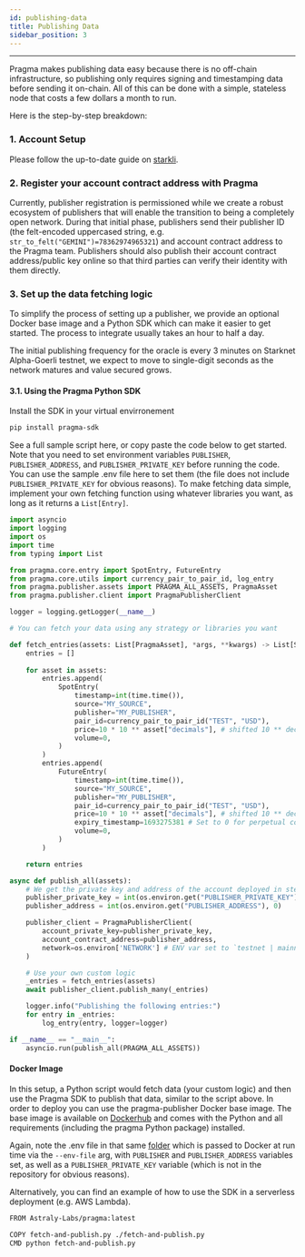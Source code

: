 ```yaml
---
id: publishing-data
title: Publishing Data
sidebar_position: 3
---
```


---

Pragma makes publishing data easy because there is no off-chain infrastructure, so publishing only requires signing and timestamping data before sending it on-chain. All of this can be done with a simple, stateless node that costs a few dollars a month to run.

Here is the step-by-step breakdown:

### 1. Account Setup

Please follow the up-to-date guide on [starkli](https://book.starkli.rs/tutorials/starkli-101#starkli-101).

### 2. Register your account contract address with Pragma

Currently, publisher registration is permissioned while we create a robust ecosystem of publishers that will enable the transition to being a completely open network. During that initial phase, publishers send their publisher ID (the felt-encoded uppercased string, e.g. `str_to_felt("GEMINI")=78362974965321`) and account contract address to the Pragma team. Publishers should also publish their account contract address/public key online so that third parties can verify their identity with them directly.

### 3. Set up the data fetching logic

To simplify the process of setting up a publisher, we provide an optional Docker base image and a Python SDK which can make it easier to get started. The process to integrate usually takes an hour to half a day.

The initial publishing frequency for the oracle is every 3 minutes on Starknet Alpha-Goerli testnet, we expect to move to single-digit seconds as the network matures and value secured grows.

#### 3.1. Using the Pragma Python SDK

Install the SDK in your virtual envirronement

```bash
pip install pragma-sdk
```

See a full sample script here, or copy paste the code below to get started. Note that you need to set environment variables `PUBLISHER`, `PUBLISHER_ADDRESS`, and `PUBLISHER_PRIVATE_KEY` before running the code. You can use the sample .env file here to set them (the file does not include `PUBLISHER_PRIVATE_KEY` for obvious reasons).
To make fetching data simple, implement your own fetching function using whatever libraries you want, as long as it returns a `List[Entry]`.

```python
import asyncio
import logging
import os
import time
from typing import List

from pragma.core.entry import SpotEntry, FutureEntry
from pragma.core.utils import currency_pair_to_pair_id, log_entry
from pragma.publisher.assets import PRAGMA_ALL_ASSETS, PragmaAsset
from pragma.publisher.client import PragmaPublisherClient

logger = logging.getLogger(__name__)

# You can fetch your data using any strategy or libraries you want

def fetch_entries(assets: List[PragmaAsset], *args, **kwargs) -> List[SpotEntry]:
    entries = []
    
    for asset in assets:
        entries.append(
            SpotEntry(
                timestamp=int(time.time()),
                source="MY_SOURCE",
                publisher="MY_PUBLISHER",
                pair_id=currency_pair_to_pair_id("TEST", "USD"),
                price=10 * 10 ** asset["decimals"], # shifted 10 ** decimals
                volume=0,
            )
        )
        entries.append(
            FutureEntry(
                timestamp=int(time.time()),
                source="MY_SOURCE",
                publisher="MY_PUBLISHER",
                pair_id=currency_pair_to_pair_id("TEST", "USD"),
                price=10 * 10 ** asset["decimals"], # shifted 10 ** decimals
                expiry_timestamp=1693275381 # Set to 0 for perpetual contracts
                volume=0,
            )
        )

    return entries

async def publish_all(assets):
    # We get the private key and address of the account deployed in step 2.
    publisher_private_key = int(os.environ.get("PUBLISHER_PRIVATE_KEY"), 0)
    publisher_address = int(os.environ.get("PUBLISHER_ADDRESS"), 0)

    publisher_client = PragmaPublisherClient(
        account_private_key=publisher_private_key,
        account_contract_address=publisher_address,
        network=os.environ['NETWORK'] # ENV var set to `testnet | mainnet`
    )

    # Use your own custom logic
    _entries = fetch_entries(assets)
    await publisher_client.publish_many(_entries)

    logger.info("Publishing the following entries:")
    for entry in _entries:
        log_entry(entry, logger=logger)

if __name__ == "__main__":
    asyncio.run(publish_all(PRAGMA_ALL_ASSETS))

```

#### Docker Image

In this setup, a Python script would fetch data (your custom logic) and then use the Pragma SDK to publish that data, similar to the script above. In order to deploy you can use the pragma-publisher Docker base image. The base image is available on [Dockerhub](https://hub.docker.com/r/astralylabs/pragma) and comes with the Python and all requirements (including the pragma Python package) installed.

Again, note the .env file in that same [folder](https://github.com/Astraly-Labs/Pragma/tree/master/stagecoach/jobs/publishers/publish-all) which is passed to Docker at run time via the `--env-file` arg, with `PUBLISHER` and `PUBLISHER_ADDRESS` variables set, as well as a `PUBLISHER_PRIVATE_KEY` variable (which is not in the repository for obvious reasons).

Alternatively, you can find an example of how to use the SDK in a serverless deployment (e.g. AWS Lambda).

```bash
FROM Astraly-Labs/pragma:latest

COPY fetch-and-publish.py ./fetch-and-publish.py
CMD python fetch-and-publish.py
```
